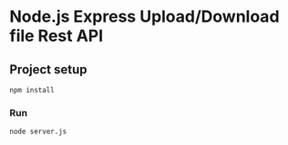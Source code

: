 # Node.js Express Upload/Download file Rest API
 

## Project setup
```
npm install
```

### Run
```
node server.js
```
